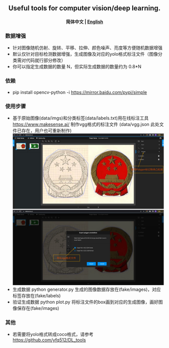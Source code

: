 <h2 align="center">
Useful tools for computer vision/deep learning.
</h2>
<h4 align="center">
    <p><b>简体中文</b> | <a href="https://github.com/yfq512/data_generation_tools/blob/main/README_EN.md">English</a><p>
</h4>

### 数据增强
* 针对图像随机仿射、旋转、平移、拉伸、颜色噪声、亮度等方便随机数据增强
* 默认仅针对目标检测数据增强，生成图像及对应的yolo格式标注文件（图像分类需对代码就行部分修改）
* 你可以指定生成数据的数量 N，但实际生成数据的数量约为 0.8*N

### 依赖
* pip install opencv-python -i https://mirror.baidu.com/pypi/simple

### 使用步骤
* 基于原始图像(data/imgs)和分类标签(data/labels.txt)用在线标注工具 https://www.makesense.ai/ 制作vgg格式的标注文件 (data/vgg.json 此处文件已存在，用户也可重新制作)
  ![image](https://github.com/yfq512/data_generation_tools/blob/main/imgs/1.jpg)
  ![image](https://github.com/yfq512/data_generation_tools/blob/main/imgs/2.jpg)
* 生成数据 python generator.py 生成的图像数据存放在(fake/images)，对应标签存放在(fake/labels)
* 验证生成数据 python plot.py 将标注文件的box画到对应的生成图像，画好图像保存在(fake/images)

### 其他
* 若需要将yolo格式转成coco格式，请参考 https://github.com/yfq512/DL_tools